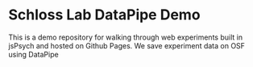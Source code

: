 # Schloss Lab DataPipe Demo
This is a demo repository for walking through web experiments built in jsPsych and hosted on Github Pages. We save experiment data on OSF using DataPipe
